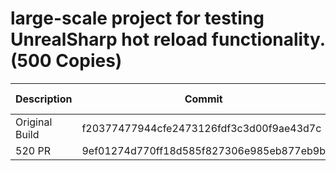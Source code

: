 # large-scale project for testing UnrealSharp hot reload functionality. (500 Copies)
| Description | Commit    | Time (Seconds) |
| ----------- | --------- | ------- |
| Original Build | f20377477944cfe2473126fdf3c3d00f9ae43d7c  | Crashed |
| 520 PR | 9ef01274d770ff18d585f827306e985eb877eb9b  | ? |

